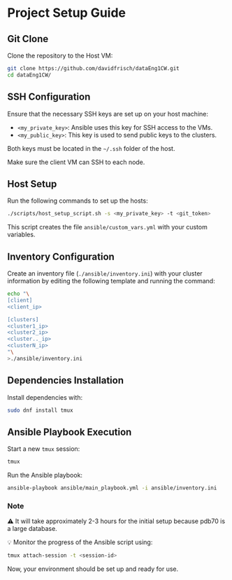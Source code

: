 # Project Setup Guide

## Git Clone

Clone the repository to the Host VM:

```bash
git clone https://github.com/davidfrisch/dataEng1CW.git
cd dataEng1CW/
```

## SSH Configuration

Ensure that the necessary SSH keys are set up on your host machine:

- `<my_private_key>`: Ansible uses this key for SSH access to the VMs.
- `<my_public_key>`: This key is used to send public keys to the clusters.

Both keys must be located in the `~/.ssh` folder of the host.

Make sure the client VM can SSH to each node.

## Host Setup

Run the following commands to set up the hosts:

```bash
./scripts/host_setup_script.sh -s <my_private_key> -t <git_token>
```

This script creates the file `ansible/custom_vars.yml` with your custom variables.

## Inventory Configuration

Create an inventory file (`./ansible/inventory.ini`) with your cluster information by editing the following template and running the command:

```bash
echo "\
[client]
<client_ip>

[clusters]
<cluster1_ip>
<cluster2_ip>
<cluster.._ip>
<clusterN_ip>
"\
>./ansible/inventory.ini
```

## Dependencies Installation

Install dependencies with:

```bash
sudo dnf install tmux
```

## Ansible Playbook Execution

Start a new `tmux` session:

```bash
tmux
```

Run the Ansible playbook:

```bash
ansible-playbook ansible/main_playbook.yml -i ansible/inventory.ini
```

### Note

⚠️ It will take approximately 2-3 hours for the initial setup because pdb70 is a large database.

💡 Monitor the progress of the Ansible script using:

```bash
tmux attach-session -t <session-id>
```

Now, your environment should be set up and ready for use.